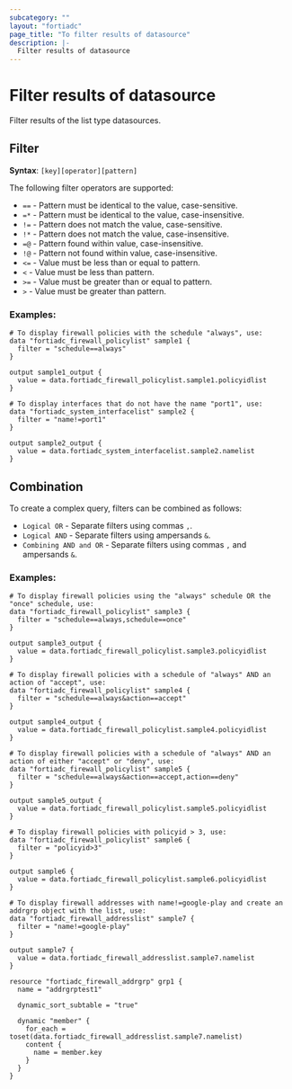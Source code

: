 ```yaml
---
subcategory: ""
layout: "fortiadc"
page_title: "To filter results of datasource"
description: |-
  Filter results of datasource
---
```


# Filter results of datasource

Filter results of the list type datasources.

## Filter
**Syntax**: `[key][operator][pattern]`

The following filter operators are supported:

* `==` - Pattern must be identical to the value, case-sensitive.
* `=*` - Pattern must be identical to the value, case-insensitive.
* `!=` - Pattern does not match the value, case-sensitive.
* `!*` - Pattern does not match the value, case-insensitive.
* `=@` - Pattern found within value, case-insensitive.
* `!@` - Pattern not found within value, case-insensitive.
* `<=` - Value must be less than or equal to pattern.
* `<` - Value must be less than pattern.
* `>=` - Value must be greater than or equal to pattern.
* `>` - Value must be greater than pattern.


### Examples:

```HCL
# To display firewall policies with the schedule "always", use:
data "fortiadc_firewall_policylist" sample1 {
  filter = "schedule==always"
}

output sample1_output {
  value = data.fortiadc_firewall_policylist.sample1.policyidlist
}

# To display interfaces that do not have the name "port1", use:
data "fortiadc_system_interfacelist" sample2 {
  filter = "name!=port1"
}

output sample2_output {
  value = data.fortiadc_system_interfacelist.sample2.namelist
}

```

## Combination

To create a complex query, filters can be combined as follows:

* `Logical OR` - Separate filters using commas `,`.
* `Logical AND` - Separate filters using ampersands `&`.
* `Combining AND and OR` - Separate filters using commas `,` and ampersands `&`.

### Examples:
```HCL
# To display firewall policies using the "always" schedule OR the "once" schedule, use:
data "fortiadc_firewall_policylist" sample3 {
  filter = "schedule==always,schedule==once"
}

output sample3_output {
  value = data.fortiadc_firewall_policylist.sample3.policyidlist
}

# To display firewall policies with a schedule of "always" AND an action of "accept", use:
data "fortiadc_firewall_policylist" sample4 {
  filter = "schedule==always&action==accept"
}

output sample4_output {
  value = data.fortiadc_firewall_policylist.sample4.policyidlist
}

# To display firewall policies with a schedule of "always" AND an action of either "accept" or "deny", use:
data "fortiadc_firewall_policylist" sample5 {
  filter = "schedule==always&action==accept,action==deny"
}

output sample5_output {
  value = data.fortiadc_firewall_policylist.sample5.policyidlist
}

# To display firewall policies with policyid > 3, use:
data "fortiadc_firewall_policylist" sample6 {
  filter = "policyid>3"
}

output sample6 {
  value = data.fortiadc_firewall_policylist.sample6.policyidlist
}

# To display firewall addresses with name!=google-play and create an addrgrp object with the list, use:
data "fortiadc_firewall_addresslist" sample7 {
  filter = "name!=google-play"
}

output sample7 {
  value = data.fortiadc_firewall_addresslist.sample7.namelist
}

resource "fortiadc_firewall_addrgrp" grp1 {
  name = "addrgrptest1"

  dynamic_sort_subtable = "true"

  dynamic "member" {
    for_each = toset(data.fortiadc_firewall_addresslist.sample7.namelist)
    content {
      name = member.key
    }
  }
}

```

